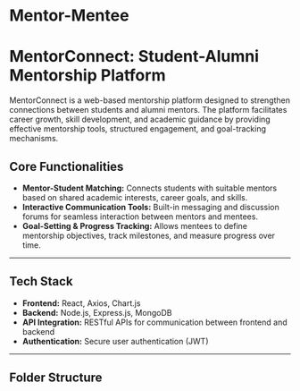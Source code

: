 # Mentor-Mentee
# MentorConnect: Student-Alumni Mentorship Platform

MentorConnect is a web-based mentorship platform designed to strengthen connections between students and alumni mentors. The platform facilitates career growth, skill development, and academic guidance by providing effective mentorship tools, structured engagement, and goal-tracking mechanisms.

## Core Functionalities
- **Mentor-Student Matching:** Connects students with suitable mentors based on shared academic interests, career goals, and skills.
- **Interactive Communication Tools:** Built-in messaging and discussion forums for seamless interaction between mentors and mentees.
- **Goal-Setting & Progress Tracking:** Allows mentees to define mentorship objectives, track milestones, and measure progress over time.

---

## Tech Stack
- **Frontend:** React, Axios, Chart.js
- **Backend:** Node.js, Express.js, MongoDB
- **API Integration:** RESTful APIs for communication between frontend and backend
- **Authentication:** Secure user authentication (JWT)

---

## Folder Structure
